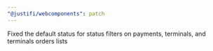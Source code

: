 ```yaml
---
"@justifi/webcomponents": patch
---
```


Fixed the default status for status filters on payments, terminals, and terminals orders lists
